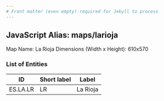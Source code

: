 ```yaml
---
# Front matter (even empty) required for Jekyll to process
---
```


## JavaScript Alias: maps/larioja

Map Name: La Rioja
Dimensions (Width x Height): 610x570





### List of Entities

ID | Short label | Label
---|---|---|
ES.LA.LR | LR | La Rioja